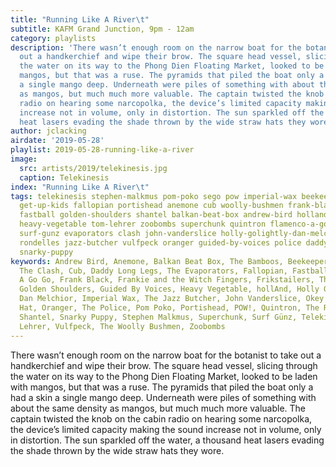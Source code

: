 ```yaml
---
title: "Running Like A River\t"
subtitle: KAFM Grand Junction, 9pm - 12am
category: playlists
description: 'There wasn’t enough room on the narrow boat for the botanist to take
  out a handkerchief and wipe their brow. The square head vessel, slicing through
  the water on its way to the Phong Dien Floating Market, looked to be laden with
  mangos, but that was a ruse. The pyramids that piled the boat only a had a skin
  a single mango deep. Underneath were piles of something with about the same density
  as mangos, but much much more valuable. The captain twisted the knob on the cabin
  radio on hearing some narcopolka, the device’s limited capacity making the sound
  increase not in volume, only in distortion. The sun sparkled off the water, a thousand
  heat lasers evading the shade thrown by the wide straw hats they wore. '
author: jclacking
airdate: '2019-05-28'
playlist: 2019-05-28-running-like-a-river
image:
  src: artists/2019/telekinesis.jpg
  caption: Telekinesis
index: "Running Like A River\t"
tags: telekinesis stephen-malkmus pom-poko sego pow imperial-wax beekeeper orange-hat
  get-up-kids fallopian portishead anemone cub woolly-bushmen frank-black okey-dokey
  fastball golden-shoulders shantel balkan-beat-box andrew-bird holland boss-hog frankie-witch-fingers
  heavy-vegetable tom-lehrer zoobombs superchunk quintron flamenco-a-go-go frikstailers
  surf-gunz evaporators clash john-vanderslice holly-golightly-dan-melchior bamboos
  rondelles jazz-butcher vulfpeck oranger guided-by-voices police daddy-long-legs
  snarky-puppy
keywords: Andrew Bird, Anemone, Balkan Beat Box, The Bamboos, Beekeeper, Boss Hog,
  The Clash, Cub, Daddy Long Legs, The Evaporators, Fallopian, Fastball, The Flamenco
  A Go Go, Frank Black, Frankie and the Witch Fingers, Frikstailers, The Get Up Kids,
  Golden Shoulders, Guided By Voices, Heavy Vegetable, hollAnd, Holly Golightly &amp;
  Dan Melchior, Imperial Wax, The Jazz Butcher, John Vanderslice, Okey Dokey, Orange
  Hat, Oranger, The Police, Pom Poko, Portishead, POW!, Quintron, The Rondelles, Sego,
  Shantel, Snarky Puppy, Stephen Malkmus, Superchunk, Surf Günz, Telekinesis, Tom
  Lehrer, Vulfpeck, The Woolly Bushmen, Zoobombs
---
```

There wasn’t enough room on the narrow boat for the botanist to take out a handkerchief and wipe their brow. The square head vessel, slicing through the water on its way to the Phong Dien Floating Market, looked to be laden with mangos, but that was a ruse. The pyramids that piled the boat only a had a skin a single mango deep. Underneath were piles of something with about the same density as mangos, but much much more valuable. The captain twisted the knob on the cabin radio on hearing some narcopolka, the device’s limited capacity making the sound increase not in volume, only in distortion. The sun sparkled off the water, a thousand heat lasers evading the shade thrown by the wide straw hats they wore. 
